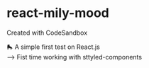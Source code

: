 # react-mily-mood
Created with CodeSandbox


🛼 A simple first test on React.js  
—> Fist time working with sttyled-components 
